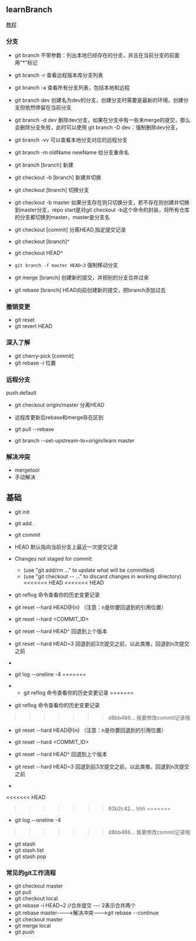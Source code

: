 

## learnBranch
[教程](https://learngitbranching.js.org/)


### 分支
+ git branch  不带参数：列出本地已经存在的分支，并且在当前分支的前面用"*"标记
+ git branch -r  查看远程版本库分支列表
+ git branch -a  查看所有分支列表，包括本地和远程
+ git branch dev  创建名为dev的分支，创建分支时需要是最新的环境，创建分支但依然停留在当前分支
+ git branch -d dev  删除dev分支，如果在分支中有一些未merge的提交，那么会删除分支失败，此时可以使用 git branch -D dev：强制删除dev分支，
+ git branch -vv  可以查看本地分支对应的远程分支
+ git branch -m oldName newName 给分支重命名

+ git branch [branch]    新建
+ git checkout -b [branch] 新建并切换
+ git checkout [branch]    切换分支
+ git checkout -b master 如果分支存在则只切换分支，若不存在则创建并切换到master分支，repo start是对git checkout -b这个命令的封装，将所有仓库的分支都切换到master，master是分支名

+ git checkout [commit]  分离HEAD,指定提交记录
+ git checkout [branch]^ 
+ git checkout HEAD^
+ `git branch -f master HEAD~3` 强制移动分支


+ git merge [branch]  创建新的提交，并把别的分支合并过来
+ git rebase [branch]  HEAD向前创建新的提交，把branch添加过去


### 撤销变更
+ git reset
+ git revert HEAD

### 深入了解
+ git cherry-pick [commit]
+ git rebase -i 位置

### 远程分支
push.default
+ git checkout origin/master  分离HEAD
+ 远程库更新后rebase和merge存在区别
+ git pull --rebase


+ git branch --set-upstream-to=origin/learn master

### 解决冲突
+ mergetool
+ 手动解决







## 基础
+ git init
+ git add .
+ git commit
+ HEAD 默认指向当前分支上最近一次提交记录
+ Changes not staged for commit:
   + (use "git add/rm <file>..." to update what will be committed)
   + (use "git checkout -- <file>..." to discard changes in working directory)
<<<<<<< HEAD
<<<<<<< HEAD
+ git reflog  命令查看你的历史变更记录
+ git reset --hard HEAD@{n}    （注意：n是你要回退到的引用位置）
+ git reset --hard <COMMIT_ID>
+ git reset --hard HEAD^         回退到上个版本

+ git reset --hard HEAD~3   回退到前3次提交之前，以此类推，回退到n次提交之前
+ 
+ git log --oneline -4
=======
+ + git reflog  命令查看你的历史变更记录
=======
+ git reflog  命令查看你的历史变更记录
>>>>>>> d8bb486... <docs>我要修改commit记录哦
+ git reset --hard HEAD@{n}    （注意：n是你要回退到的引用位置）
+ git reset --hard <COMMIT_ID>
+ git reset --hard HEAD^         回退到上个版本

+ git reset --hard HEAD~3   回退到前3次提交之前，以此类推，回退到n次提交之前
+ 
<<<<<<< HEAD
>>>>>>> 93b2c42... hhh
=======
+ git log --oneline -4
>>>>>>> d8bb486... <docs>我要修改commit记录哦

+ git stash
+ git stash list
+ git stash pop




### 常见的git工作流程
+ git checkout master
+ git pull
+ git checkout local
+ git rebase -i HEAD~2  //合并提交 --- 2表示合并两个
+ git rebase master---->解决冲突--->git rebase --continue
+ git checkout master
+ git merge local
+ git push




